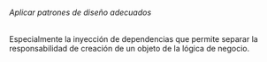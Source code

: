 <h1 class="title" style="display:none">Pruebas Unitarias. Principios de Diseño</h1>

<h6>Aplicar patrones de diseño adecuados</h6>

Especialmente la inyección de dependencias que permite separar la responsabilidad de creación de un objeto de la lógica de negocio.

